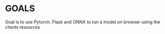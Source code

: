# GOALS

Goal is to use Pytorch, Flask and ONNX to run a model on browser using the clients resources

